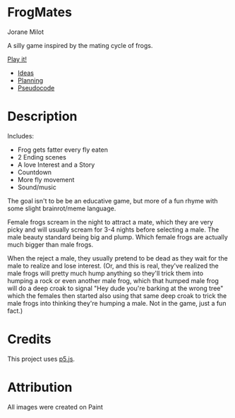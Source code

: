 
# FrogMates
Jorane Milot

A silly game inspired by the mating cycle of frogs.

[Play it!](https://pippinbarr.github.io/cart253-examples/topics/making/frogfrogfrog/index.html)

- [Ideas](./ideas.md)
- [Planning](./planning.md)
- [Pseudocode](./pseudocode.md)

# Description
Includes:
- Frog gets fatter every fly eaten
- 2 Ending scenes
- A love Interest and a Story
- Countdown
- More fly movement
- Sound/music

The goal isn't to be be an educative game, but more of a fun 
rhyme with some slight brainrot/meme language. 

Female frogs scream in the night to attract a mate, which they are very picky and will usually scream for 3-4 nights before selecting a male. The male beauty standard being big and plump. Which female frogs are actually much bigger than male frogs. 

When the reject a male, they usually pretend to be dead as they wait for the male to realize and lose interest. (Or, and this is real, they've realized the male frogs will pretty much hump anything so they'll trick them into humping a rock or even another male frog, which that humped male frog will do a deep croak to signal "Hey dude you're barking at the wrong tree" which the females then started also using that same deep croak to trick the male frogs into thinking they're humping a male. Not in the game, just a fun fact.)

# Credits
This project uses [p5.js](https://p5js.org).

# Attribution
All images were created on Paint




